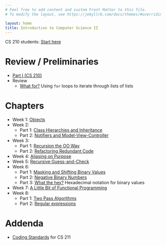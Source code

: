 ```yaml
---
# Feel free to add content and custom Front Matter to this file.
# To modify the layout, see https://jekyllrb.com/docs/themes/#overriding-theme-defaults

layout: home
title: Introduction to Computer Science II
---
```

CS 210 students:  [Start here](https://uo-cs-oer.github.io/CS210-text/intro.html)
# Review / Preliminaries
* [Part I (CS 210)](https://uo-cs-oer.github.io/CS210-text/intro.html)
* Review
  * [What for?](chapters/appendix_looploop)  Using `for` loops to iterate
    through lists of lists

# Chapters

* Week 1: [Objects](chapters/Ch01_Objects/01_Objects.html)
* Week 2: 
  * Part 1: [Class Hierarchies and Inheritance](chapters/Ch02_Inheritance/02_1_Inheritance)
  * Part 2: [Notifiers and Model-View-Controller](chapters/Ch02_Inheritance/02_2_Notifiers)
* Week 3: 
  * Part 1: [Recursion the OO Way](chapters/Ch03_1_Recursion/03_1_Recursion)
  * Part 2: [Refactoring Redundant Code](chapters/Ch03_2_Refactor/03_2_Refactor)
* Week 4: [Aliasing on Purpose](chapters/Ch04_Aliasing/04_1_Alias)
* Week 5: [Recursive Guess-and-Check](chapters/Ch05_Guess_Check/05_1_GuessCheck)
* Week 6: 
    * Part 1: [Masking and Shifting Binary Values](chapters/Ch06_Bits/06_1_Bits)
    * Part 2: [Negative Binary Numbers](chapters/Ch06_Bits/06_2_NegBits)
    * Part 3: [What the hex?](chapters/Ch06_Bits/06_3_Hex) 
              Hexadecimal notation for binary values
* Week 7: [A Little Bit of Functional Programming](chapters/Ch07_Functional/07_1_Functional)
* Week 8: 
    * Part 1: [Two Pass Algorithms](chapters/Ch08_1_Two_Pass/08_1_Twopass)
    * Part 2: [Regular expressions](chapters/Ch08_2_Regexp/08_2_Regexp)
  
# Addenda

* [Coding Standards](chapters/appendix_style) for CS 211



